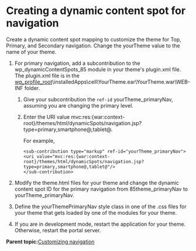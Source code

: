 # Creating a dynamic content spot for navigation

Create a dynamic content spot mapping to customize the theme for Top, Primary, and Secondary navigation. Change the yourTheme value to the name of your theme.

1.  For primary navigation, add a subcontribution to the wp\_dynamicContentSpots\_85 module in your theme's plugin.xml file. The plugin.xml file is in the [wp\_profile\_root](../reference/wpsdirstr.md#wp_profile_root)\\installedApps\\cell\\YourTheme.ear\\YourTheme.war\\WEB-INF folder.

    1.  Give your subcontribution the `ref-id` yourTheme\_primaryNav, assuming you are changing the primary level.

    2.  Enter the URI value mvc:res:\{war:context-root\}/themes/html/dynamicSpots/navigation.jsp?type=primary,smartphone@,tablet@.

        For example,

        ```
        <sub-contribution type="markup" ref-id="yourTheme_primaryNav">
        <uri value="mvc:res:{war:context-root}/themes/html/dynamicSpots/navigation.jsp?type=primary,smartphone@,tablet@"/>
        </sub-contribution>
        ```

2.  Modify the theme.html files for your theme and change the dynamic content spot ID for the primary navigation from 85theme\_primaryNav to yourTheme\_primaryNav.

3.  Define the yourThemePrimaryNav style class in one of the .css files for your theme that gets loaded by one of the modules for your theme.

4.  If you are in development mode, restart the application for your theme. Otherwise, restart the portal server.


**Parent topic:**[Customizing navigation](../dev-theme/themeopt_cust_nav.md)

